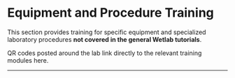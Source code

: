 # Equipment and Procedure Training

This section provides training for specific equipment and specialized laboratory procedures **not covered in the general Wetlab tutorials**.

QR codes posted around the lab link directly to the relevant training modules here.

---

<div id="qr-content"></div>

<style>
  .qr-section { margin: 18px 0 28px; }
  .qr-section h2 { margin-bottom: 8px; }
  .qr-note { color:#555; font-size:0.95em; margin: 6px 0 14px; }
  .qr-list { margin-left: 0; padding-left: 0; list-style: none; }
  .qr-list li { margin: 8px 0; }
  .qr-title { font-weight: 600; }
  .qr-desc { color:#333; }
  .qr-link { margin-left: 6px; }
  .pill { display:inline-block; font-size:0.82em; padding:2px 6px; border:1px solid #ddd; border-radius:10px; margin-left:6px; }
</style>

<script>
// ------- Config -------
const CSV_PATH = '../../assets/qr_registry.csv';

// Map CSV categories to page sections and headings
const SECTION_ORDER = [
  { key: 'Lab Safety',         heading: 'Lab Safety' },
  { key: 'Supervisor-Only',    heading: 'Supervisor-Only Equipment (Certification Required)' },
  { key: 'Mandatory',          heading: 'Mandatory Training Before Use' },
  { key: 'Training available', heading: 'Training available' }
];

// ------- Minimal CSV parser (handles quotes, commas, newlines) -------
function parseCSV(text) {
  const rows = [];
  let row = [], cur = '', inQuotes = false;
  for (let i = 0; i < text.length; i++) {
    const c = text[i];
    if (c === '"') {
      if (inQuotes && text[i + 1] === '"') { cur += '"'; i++; }
      else { inQuotes = !inQuotes; }
    } else if (c === ',' && !inQuotes) {
      row.push(cur); cur = '';
    } else if ((c === '\n' || c === '\r') && !inQuotes) {
      if (cur !== '' || row.length) { row.push(cur); rows.push(row); row = []; cur = ''; }
      // consume paired \r\n
      if (c === '\r' && text[i + 1] === '\n') i++;
    } else {
      cur += c;
    }
  }
  if (cur !== '' || row.length) { row.push(cur); rows.push(row); }
  return rows;
}

// ------- Render helpers -------
function isYoutube(url) {
  try { return new URL(url).hostname.includes('youtube.com') || new URL(url).hostname.includes('youtu.be'); }
  catch { return false; }
}

function renderSection(container, heading, items) {
  const sec = document.createElement('section');
  sec.className = 'qr-section';

  const h2 = document.createElement('h2');
  h2.textContent = heading;
  sec.appendChild(h2);

  const ul = document.createElement('ul');
  ul.className = 'qr-list';

  items.forEach(it => {
    const li = document.createElement('li');

    const title = document.createElement('span');
    title.className = 'qr-title';
    title.textContent = it.title;

    const sep = document.createTextNode(' — '); // hyphen to avoid em dash

    const desc = document.createElement('span');
    desc.className = 'qr-desc';
    desc.textContent = it.description || '';

    li.appendChild(title);
    li.appendChild(sep);
    li.appendChild(desc);

    if (it.link && it.link.trim()) {
      const a = document.createElement('a');
      a.href = it.link.trim();
      a.target = '_blank';
      a.rel = 'noopener';
      a.className = 'qr-link';
      a.textContent = isYoutube(it.link) ? '[Video]' : '[Start Training]';
      li.appendChild(document.createTextNode('  '));
      li.appendChild(a);

      if (isYoutube(it.link)) {
        const pill = document.createElement('span');
        pill.className = 'pill';
        pill.textContent = 'video';
        li.appendChild(pill);
      }
    } else {
      const pill = document.createElement('span');
      pill.className = 'pill';
      pill.textContent = 'coming soon';
      li.appendChild(document.createTextNode('  '));
      li.appendChild(pill);
    }

    ul.appendChild(li);
  });

  sec.appendChild(ul);
  container.appendChild(sec);
}

// ------- Main -------
(async function main() {
  const mount = document.getElementById('qr-content');

  let raw;
  try {
    const res = await fetch(CSV_PATH, { cache: 'no-store' });
    if (!res.ok) throw new Error('Failed to fetch CSV');
    raw = await res.text();
  } catch (e) {
    mount.innerHTML = '⚠️ Could not load <code>qr_registry.csv</code>.';
    return;
  }

  // Expect 6 columns per row: slug, title, link, category, status, description
  const rows = parseCSV(raw)
    .map(r => (r.length >= 6 ? r.slice(0, 6) : r.concat(Array(6 - r.length).fill(''))))
    .map(([slug, title, link, category, status, description]) => ({
      slug: (slug || '').trim(),
      title: (title || '').trim(),
      link: (link || '').trim(),
      category: (category || '').trim(),
      status: (status || '').trim().toLowerCase(),
      description: (description || '').trim()
    }))
    // Filter out header-like rows if someone accidentally left a header line
    .filter(r => r.slug && r.slug !== 'slug')
    // Respect status column
    .filter(r => r.status !== 'hidden');

  // Group by configured sections and render in fixed order
  for (const sec of SECTION_ORDER) {
    const items = rows.filter(r => r.category === sec.key);
    if (items.length) renderSection(mount, sec.heading, items);
  }

  // If any remaining categories exist that are not in SECTION_ORDER, render them at the end
  const known = new Set(SECTION_ORDER.map(s => s.key));
  const otherCats = Array.from(new Set(rows.map(r => r.category))).filter(c => !known.has(c));
  for (const cat of otherCats) {
    const items = rows.filter(r => r.category === cat);
    renderSection(mount, cat, items);
  }
})();
</script>